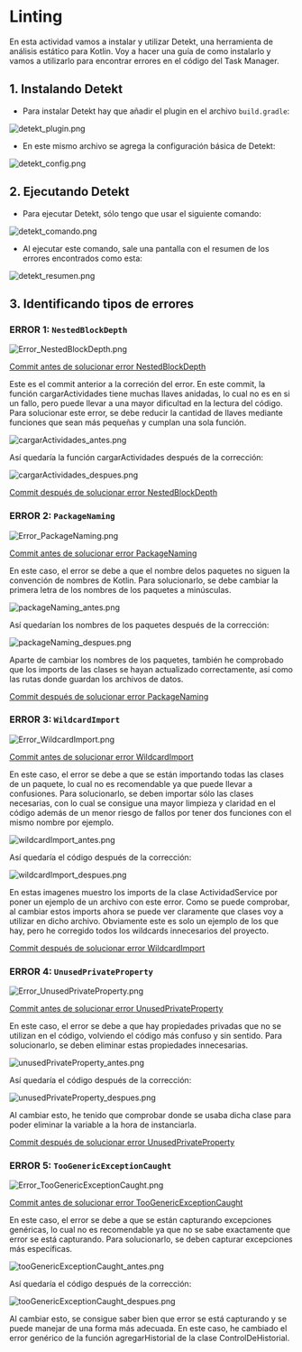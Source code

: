 
# Linting

En esta actividad vamos a instalar y utilizar Detekt, una herramienta de análisis estático para Kotlin.
Voy a hacer una guía de como instalarlo y vamos a utilizarlo para encontrar errores en el código del Task Manager.

## 1. **Instalando Detekt**

- Para instalar Detekt hay que añadir el plugin en el archivo `build.gradle`:

![detekt_plugin.png](IMAGENES/LINTING/detekt_plugin.png)

- En este mismo archivo se agrega la configuración básica de Detekt:

![detekt_config.png](IMAGENES/LINTING/detekt_config.png)

## 2. **Ejecutando Detekt**

- Para ejecutar Detekt, sólo tengo que usar el siguiente comando:

![detekt_comando.png](IMAGENES/LINTING/detekt_comando.png)

- Al ejecutar este comando, sale una pantalla con el resumen de los errores encontrados como esta:

![detekt_resumen.png](IMAGENES/LINTING/detekt_resumen.png)

## 3. **Identificando tipos de errores**

### ERROR 1: `NestedBlockDepth`

![Error_NestedBlockDepth.png](IMAGENES/LINTING/Error_NestedBlockDepth.png)

[Commit antes de solucionar error NestedBlockDepth](https://github.com/PabloOstenero/TaskManager-POSTREY-2/commit/bd584b406c2528f70abc6187e7b127f90cd3a861)

Este es el commit anterior a la correción del error. En este commit, la función cargarActividades tiene muchas llaves anidadas, lo cual no es en si un fallo, pero puede llevar a una mayor dificultad en la lectura del código. Para solucionar este error, se debe reducir la cantidad de llaves mediante funciones que sean más pequeñas y cumplan una sola función.

![cargarActividades_antes.png](IMAGENES/LINTING/cargarActividades_antes.png)

Así quedaría la función cargarActividades después de la corrección:

![cargarActividades_despues.png](IMAGENES/LINTING/cargarActividades_despues.png)

[Commit después de solucionar error NestedBlockDepth](https://github.com/PabloOstenero/TaskManager-POSTREY-2/commit/9b3006d397a49fd678232c2d2df18816cde2c1bb)

### ERROR 2: `PackageNaming`

![Error_PackageNaming.png](IMAGENES/LINTING/Error_PackageNaming.png)

[Commit antes de solucionar error PackageNaming](https://github.com/PabloOstenero/TaskManager-POSTREY-2/commit/9b3006d397a49fd678232c2d2df18816cde2c1bb)

En este caso, el error se debe a que el nombre delos paquetes no siguen la convención de nombres de Kotlin. Para solucionarlo, se debe cambiar la primera letra de los nombres de los paquetes a minúsculas.

![packageNaming_antes.png](IMAGENES/LINTING/packageNaming_antes.png)

Así quedarían los nombres de los paquetes después de la corrección:

![packageNaming_despues.png](IMAGENES/LINTING/packageNaming_despues.png)

Aparte de cambiar los nombres de los paquetes, también he comprobado que los imports de las clases se hayan actualizado correctamente, así como las rutas donde guardan los archivos de datos.

[Commit después de solucionar error PackageNaming](https://github.com/PabloOstenero/TaskManager-POSTREY-2/commit/18c1fadefc1decc73229e64a4a245b5aea6b9f2d)

### ERROR 3: `WildcardImport`

![Error_WildcardImport.png](IMAGENES/LINTING/Error_WildcardImport.png)

[Commit antes de solucionar error WildcardImport](https://github.com/PabloOstenero/TaskManager-POSTREY-2/commit/18c1fadefc1decc73229e64a4a245b5aea6b9f2d)

En este caso, el error se debe a que se están importando todas las clases de un paquete, lo cual no es recomendable ya que puede llevar a confusiones. Para solucionarlo, se deben importar sólo las clases necesarias, con lo cual se consigue una mayor limpieza y claridad en el código además de un menor riesgo de fallos por tener dos funciones con el mismo nombre por ejemplo.

![wildcardImport_antes.png](IMAGENES/LINTING/wildcardImport_antes.png)

Así quedaría el código después de la corrección:

![wildcardImport_despues.png](IMAGENES/LINTING/wildcardImport_despues.png)

En estas imagenes muestro los imports de la clase ActividadService por poner un ejemplo de un archivo con este error. Como se puede comprobar, al cambiar estos imports ahora se puede ver claramente que clases voy a utilizar en dicho archivo. Obviamente este es solo un ejemplo de los que hay, pero he corregido todos los wildcards innecesarios del proyecto.

[Commit después de solucionar error WildcardImport](https://github.com/PabloOstenero/TaskManager-POSTREY-2/commit/ab2f041a9023a54ed5eeaef1e9c03a93fa3de63d)

### ERROR 4: `UnusedPrivateProperty`

![Error_UnusedPrivateProperty.png](IMAGENES/LINTING/Error_UnusedPrivateProperty.png)

[Commit antes de solucionar error UnusedPrivateProperty](https://github.com/PabloOstenero/TaskManager-POSTREY-2/commit/ab2f041a9023a54ed5eeaef1e9c03a93fa3de63d)

En este caso, el error se debe a que hay propiedades privadas que no se utilizan en el código, volviendo el código más confuso y sin sentido. Para solucionarlo, se deben eliminar estas propiedades innecesarias.

![unusedPrivateProperty_antes.png](IMAGENES/LINTING/unusedPrivateProperty_antes.png)

Así quedaría el código después de la corrección:

![unusedPrivateProperty_despues.png](IMAGENES/LINTING/unusedPrivateProperty_despues.png)

Al cambiar esto, he tenido que comprobar donde se usaba dicha clase para poder eliminar la variable a la hora de instanciarla.

[Commit después de solucionar error UnusedPrivateProperty](https://github.com/PabloOstenero/TaskManager-POSTREY-2/commit/6724f1a2a2c42ed7d3c4b141964e29fd7e4a1034)

### ERROR 5: `TooGenericExceptionCaught`

![Error_TooGenericExceptionCaught.png](IMAGENES/LINTING/Error_TooGenericExceptionCaught.png)

[Commit antes de solucionar error TooGenericExceptionCaught](https://github.com/PabloOstenero/TaskManager-POSTREY-2/commit/6724f1a2a2c42ed7d3c4b141964e29fd7e4a1034)

En este caso, el error se debe a que se están capturando excepciones genéricas, lo cual no es recomendable ya que no se sabe exactamente que error se está capturando. Para solucionarlo, se deben capturar excepciones más específicas.

![tooGenericExceptionCaught_antes.png](IMAGENES/LINTING/tooGenericExceptionCaught_antes.png)

Así quedaría el código después de la corrección:

![tooGenericExceptionCaught_despues.png](IMAGENES/LINTING/tooGenericExceptionCaught_despues.png)

Al cambiar esto, se consigue saber bien que error se está capturando y se puede manejar de una forma más adecuada. En este caso, he cambiado el error genérico de la función agregarHistorial de la clase ControlDeHistorial.


